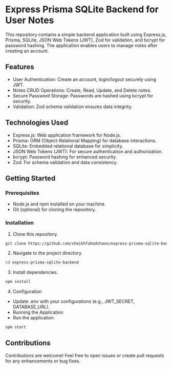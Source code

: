 # Express Prisma SQLite Backend for User Notes

This repository contains a simple backend application built using Express.js, Prisma, SQLite, JSON Web Tokens (JWT), Zod for validation, and bcrypt for password hashing. The application enables users to manage notes after creating an account.

## Features

- User Authentication: Create an account, login/logout securely using JWT.
- Notes CRUD Operations: Create, Read, Update, and Delete notes.
- Secure Password Storage: Passwords are hashed using bcrypt for security.
- Validation: Zod schema validation ensures data integrity.

## Technologies Used

- Express.js: Web application framework for Node.js.
- Prisma: ORM (Object-Relational Mapping) for database interactions.
- SQLite: Embedded relational database for simplicity.
- JSON Web Tokens (JWT): For secure authentication and authorization.
- bcrypt: Password hashing for enhanced security.
- Zod: For schema validation and data consistency.

## Getting Started

### Prerequisites

- Node.js and npm installed on your machine.
- Git (optional) for cloning the repository.

### Installation

1. Clone this repository.

```bash
git clone https://github.com/sheikhfahadshaon/express-prisma-sqlite-backend.git
```

2. Navigate to the project directory.
```bash
cd express-prisma-sqlite-backend
```
3. Install dependencies.
```bash
npm install
```
4. Configuration
 - Update .env with your configurations (e.g., JWT_SECRET, DATABASE_URL).
 - Running the Application
 - Run the application.
```bash
npm start
```

## Contributions
Contributions are welcome! Feel free to open issues or create pull requests for any enhancements or bug fixes.
